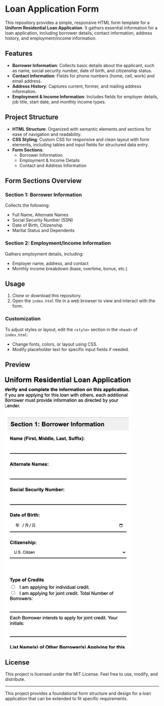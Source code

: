 # Loan Application Form

This repository provides a simple, responsive HTML form template for a **Uniform Residential Loan Application**. It gathers essential information for a loan application, including borrower details, contact information, address history, and employment/income information.

## Features

- **Borrower Information**: Collects basic details about the applicant, such as name, social security number, date of birth, and citizenship status.
- **Contact Information**: Fields for phone numbers (home, cell, work) and email address.
- **Address History**: Captures current, former, and mailing address information.
- **Employment & Income Information**: Includes fields for employer details, job title, start date, and monthly income types.

## Project Structure

- **HTML Structure**: Organized with semantic elements and sections for ease of navigation and readability.
- **CSS Styling**: Custom CSS for responsive and clean layout with form elements, including tables and input fields for structured data entry.
- **Form Sections**:
  - Borrower Information
  - Employment & Income Details
  - Contact and Address Information

## Form Sections Overview

### Section 1: Borrower Information
Collects the following:
- Full Name, Alternate Names
- Social Security Number (SSN)
- Date of Birth, Citizenship
- Marital Status and Dependents

### Section 2: Employment/Income Information
Gathers employment details, including:
- Employer name, address, and contact
- Monthly income breakdown (base, overtime, bonus, etc.)

## Usage

1. Clone or download this repository.
2. Open the `index.html` file in a web browser to view and interact with the form.

### Customization
To adjust styles or layout, edit the `<style>` section in the `<head>` of `index.html`:
- Change fonts, colors, or layout using CSS.
- Modify placeholder text for specific input fields if needed.

## Preview

![Loan Application Form Preview](assets/preview.jpg)

## License

This project is licensed under the MIT License. Feel free to use, modify, and distribute.

---

This project provides a foundational form structure and design for a loan application that can be extended to fit specific requirements.